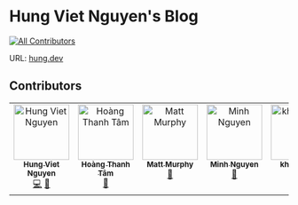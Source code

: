 # Hung Viet Nguyen's Blog

<!-- ALL-CONTRIBUTORS-BADGE:START - Do not remove or modify this section -->
[![All Contributors](https://img.shields.io/badge/all_contributors-7-orange.svg?style=flat-square)](#contributors-)
<!-- ALL-CONTRIBUTORS-BADGE:END -->

URL: [hung.dev](https://hung.dev)

## Contributors

<!-- ALL-CONTRIBUTORS-LIST:START - Do not remove or modify this section -->
<!-- prettier-ignore-start -->
<!-- markdownlint-disable -->
<table>
  <tbody>
    <tr>
      <td align="center" valign="top" width="14.28%"><a href="https://hung.dev"><img src="https://avatars3.githubusercontent.com/u/8603085?v=4?s=100" width="100px;" alt="Hung Viet Nguyen"/><br /><sub><b>Hung Viet Nguyen</b></sub></a><br /><a href="https://github.com/nvh95/hung.dev/commits?author=nvh95" title="Code">💻</a> <a href="#blog-nvh95" title="Blogposts">📝</a></td>
      <td align="center" valign="top" width="14.28%"><a href="https://github.com/tamhoang1412"><img src="https://avatars1.githubusercontent.com/u/7721631?v=4?s=100" width="100px;" alt="Hoàng Thanh Tâm"/><br /><sub><b>Hoàng Thanh Tâm</b></sub></a><br /><a href="https://github.com/nvh95/hung.dev/pulls?q=is%3Apr+reviewed-by%3Atamhoang1412" title="Reviewed Pull Requests">👀</a></td>
      <td align="center" valign="top" width="14.28%"><a href="https://github.com/mattmurph9"><img src="https://avatars.githubusercontent.com/u/63432827?v=4?s=100" width="100px;" alt="Matt Murphy"/><br /><sub><b>Matt Murphy</b></sub></a><br /><a href="https://github.com/nvh95/hung.dev/pulls?q=is%3Apr+reviewed-by%3Amattmurph9" title="Reviewed Pull Requests">👀</a></td>
      <td align="center" valign="top" width="14.28%"><a href="https://github.com/minhmo1620"><img src="https://avatars.githubusercontent.com/u/44143370?v=4?s=100" width="100px;" alt="Minh Nguyen "/><br /><sub><b>Minh Nguyen </b></sub></a><br /><a href="https://github.com/nvh95/hung.dev/pulls?q=is%3Apr+reviewed-by%3Aminhmo1620" title="Reviewed Pull Requests">👀</a></td>
      <td align="center" valign="top" width="14.28%"><a href="https://github.com/khuctrang"><img src="https://avatars.githubusercontent.com/u/10876529?v=4?s=100" width="100px;" alt="khuctrang"/><br /><sub><b>khuctrang</b></sub></a><br /><a href="#content-khuctrang" title="Content">🖋</a></td>
      <td align="center" valign="top" width="14.28%"><a href="https://github.com/tungvotan"><img src="https://avatars.githubusercontent.com/u/39476046?v=4?s=100" width="100px;" alt="tungvotan"/><br /><sub><b>tungvotan</b></sub></a><br /><a href="#translation-tungvotan" title="Translation">🌍</a></td>
      <td align="center" valign="top" width="14.28%"><a href="https://github.com/duongleh"><img src="https://avatars.githubusercontent.com/u/28813618?v=4?s=100" width="100px;" alt="Duong Le"/><br /><sub><b>Duong Le</b></sub></a><br /><a href="#content-duongleh" title="Content">🖋</a></td>
    </tr>
  </tbody>
</table>

<!-- markdownlint-restore -->
<!-- prettier-ignore-end -->

<!-- ALL-CONTRIBUTORS-LIST:END -->
